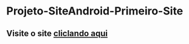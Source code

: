 # Projeto-SiteAndroid-Primeiro-Site
## **Visite o site** [cliclando aqui](https://isaque16.github.io/Projeto-Poemas-Background-image-/poemas.html)
